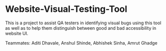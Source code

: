 # Website-Visual-Testing-Tool
This is a project to assist QA testers in identifying visual bugs using this tool as well as to help them distinguish between good and bad accessibility in website UI.


Teammates:
Aditi Dhavale, Anshul Shinde, Abhishek Sinha, Amrut Ghadge
